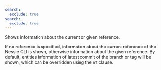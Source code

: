 ```yaml
---
search:
  exclude: true
search:
  exclude: true
---
```

<!--start-->

Shows information about the current or given reference.

If no reference is specified, information about the current reference of the Nessie CLI
is shown, otherwise information about the given reference. By default, entities information
of latest commit of the branch or tag will be shown, which can be overridden using the `AT`
clause.
